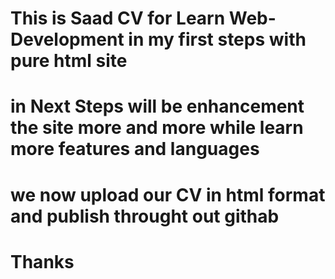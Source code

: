 # This is Saad CV for Learn Web-Development in my first steps with pure html site 
# in Next Steps will be enhancement the site more and more while learn more features and languages 
# we now upload our CV in html format and publish throught out githab 
# Thanks 
